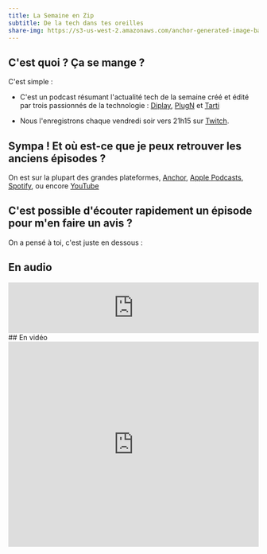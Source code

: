 ```yaml
---
title: La Semaine en Zip
subtitle: De la tech dans tes oreilles
share-img: https://s3-us-west-2.amazonaws.com/anchor-generated-image-bank/production/podcast_uploaded_nologo400/12354229/12354229-1612212062913-6b7e34fcb4691.jpg
---
```

## C'est quoi ? Ça se mange ?
C'est simple :

- C'est un podcast résumant l'actualité tech de la semaine créé et édité par trois passionnés de la technologie : [Diplay](http://twitter.com/diplay3311), [PlugN](http://twitter.com/plugntweet) et [Tarti](http://twitter.com/latech_tarti)

- Nous l'enregistrons chaque vendredi soir vers 21h15 sur [Twitch](http://twitch.tv/tartiflm).

## Sympa ! Et où est-ce que je peux retrouver les anciens épisodes ?

On est sur la plupart des grandes plateformes, [Anchor](https://anchor.fm/la-semaine-en-zip), [Apple Podcasts](https://podcasts.apple.com/fr/podcast/la-semaine-en-zip/id1551541853), [Spotify](https://open.spotify.com/show/6ZTAoZeLiOeSdJLqRgfNcv), ou encore [YouTube](https://www.youtube.com/channel/UCnhcfQpwzkM0nTSu2KcFPWA)

## C'est possible d'écouter rapidement un épisode pour m'en faire un avis ?

On a pensé à toi, c'est juste en dessous :
## En audio
<iframe src="https://anchor.fm/la-semaine-en-zip/embed"
    height="102px"
    width="100%"
    frameborder="0"
    scrolling="no">
</iframe>
## En vidéo
<iframe src="https://www.youtube.com/embed/videoseries?list=PLXTttbClg23PKrMlBz0TuFthMGVvddtwj" 
    width="100%"
    height="413"
    frameborder="0"
    allow="encrypted-media"
    allowfullscreen= "yes">
</iframe>
